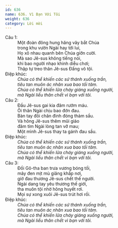 ```yaml
---
id: 636
name: 636. Vì Bạn Với Tôi
weight: 636
category: Lời mời
---
```

<dl><dt>Câu 1:</dt><dd data-verse="1">Một đoàn đông hung hăng vây bắt Chúa <br/>trong khu vườn Ngài hay tới lui, <br/>Họ xô nhau quanh bên Chúa giỡn cười. <br/>Mà sao Jê-sus không tiếng nói, <br/>khi bao người nhạo khinh diễu chơi; <br/>Thập tự treo thân Jê-sus Đấng vô tội. </dd><dt>Điệp khúc:</dt><dd data-chorus="1"><em>Chúa có thể khiến các sứ thánh xuống trần, <br/>tiêu tan muôn ác nhân xua bao tối tăm. <br/>Chúa có thể khiến lửa cháy giáng xuống người, <br/>mà Ngài liều thân chết vì bạn với tôi. </em></dd><dt>Câu 2:</dt><dd data-verse="2">Đầu Jê-sus gai kia đâm rướm máu. <br/>Ôi thân Ngài chịu bao đớn đau. <br/>Bàn tay đôi chân đinh đóng thảm sầu. <br/>Và hông Jê-sus thêm mũi giáo <br/>đâm tim Ngài lòng tan vỡ mau; <br/>Một mình Jê-sus thay ta gánh đau sầu. </dd><dt>Điệp khúc:</dt><dd data-chorus="1"><em>Chúa có thể khiến các sứ thánh xuống trần, <br/>tiêu tan muôn ác nhân xua bao tối tăm. <br/>Chúa có thể khiến lửa cháy giáng xuống người, <br/>mà Ngài liều thân chết vì bạn với tôi. </em></dd><dt>Câu 3:</dt><dd data-verse="3">Đồi Gô-tha ban trưa vương bóng tối, <br/>mây đen mịt mù giăng khắp nơi, <br/>giờ đau thương Jê-sus chết thế người. <br/>Ngài dang tay yêu thương thế giới, <br/>tha muôn tội nhờ hông huyết rơi. <br/>Mọi sự xong xuôi Jê-sus trút hơi rồi. </dd><dt>Điệp khúc:</dt><dd data-chorus="1"><em>Chúa có thể khiến các sứ thánh xuống trần, <br/>tiêu tan muôn ác nhân xua bao tối tăm. <br/>Chúa có thể khiến lửa cháy giáng xuống người, <br/>mà Ngài liều thân chết vì bạn với tôi. </em></dd></dl>
